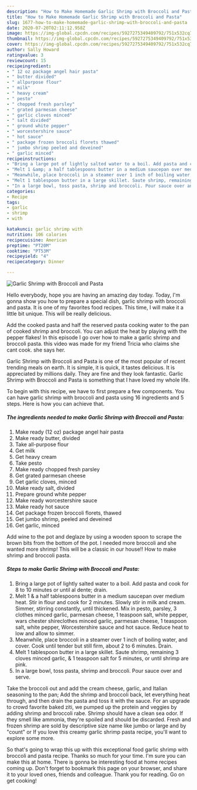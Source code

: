 ```yaml
---
description: "How to Make Homemade Garlic Shrimp with Broccoli and Pasta"
title: "How to Make Homemade Garlic Shrimp with Broccoli and Pasta"
slug: 1677-how-to-make-homemade-garlic-shrimp-with-broccoli-and-pasta
date: 2020-07-20T02:11:12.958Z
image: https://img-global.cpcdn.com/recipes/5927275349409792/751x532cq70/garlic-shrimp-with-broccoli-and-pasta-recipe-main-photo.jpg
thumbnail: https://img-global.cpcdn.com/recipes/5927275349409792/751x532cq70/garlic-shrimp-with-broccoli-and-pasta-recipe-main-photo.jpg
cover: https://img-global.cpcdn.com/recipes/5927275349409792/751x532cq70/garlic-shrimp-with-broccoli-and-pasta-recipe-main-photo.jpg
author: Sally Howard
ratingvalue: 3
reviewcount: 15
recipeingredient:
- " 12 oz package angel hair pasta"
- " butter divided"
- " allpurpose flour"
- " milk"
- " heavy cream"
- " pesto"
- " chopped fresh parsley"
- " grated parmesan cheese"
- " garlic cloves minced"
- " salt divided"
- " ground white pepper"
- " worcestershire sauce"
- " hot sauce"
- " package frozen broccoli florets thawed"
- " jumbo shrimp peeled and deveined"
- " garlic minced"
recipeinstructions:
- "Bring a large pot of lightly salted water to a boil. Add pasta and cook for 8 to 10 minutes or until al dente; drain."
- "Melt 1 &amp; a half tablespoons butter in a medium saucepan over medium heat. Stir in flour and cook for 2 minutes. Slowly stir in milk and cream. Simmer, stirring constantly, until thickened. Mix in pesto, parsley, 3 clothes minced garlic, parmesan cheese, 1 teaspoon salt, white pepper, wars chester shireclothes minced garlic, parmesan cheese, 1 teaspoon salt, white pepper, Worcestershire sauce and hot sauce. Reduce heat to low and allow to simmer."
- "Meanwhile, place broccoli in a steamer over 1 inch of boiling water, and cover. Cook until tender but still firm, about 2 to 6 minutes. Drain."
- "Melt 1 tablespoon butter in a large skillet. Saute shrimp, remaining 3 cloves minced garlic, &amp; 1 teaspoon salt for 5 minutes, or until shrimp are pink."
- "In a large bowl, toss pasta, shrimp and broccoli. Pour sauce over and serve."
categories:
- Recipe
tags:
- garlic
- shrimp
- with

katakunci: garlic shrimp with 
nutrition: 106 calories
recipecuisine: American
preptime: "PT20M"
cooktime: "PT53M"
recipeyield: "4"
recipecategory: Dinner

---
```



![Garlic Shrimp with Broccoli and Pasta](https://img-global.cpcdn.com/recipes/5927275349409792/751x532cq70/garlic-shrimp-with-broccoli-and-pasta-recipe-main-photo.jpg)

Hello everybody, hope you are having an amazing day today. Today, I'm gonna show you how to prepare a special dish, garlic shrimp with broccoli and pasta. It is one of my favorites food recipes. This time, I will make it a little bit unique. This will be really delicious.

Add the cooked pasta and half the reserved pasta cooking water to the pan of cooked shrimp and broccoli. You can adjust the heat by playing with the pepper flakes! In this episode I go over how to make a garlic shrimp and broccoli pasta. this video was made for my friend Tricia who claims she cant cook. she says her.

Garlic Shrimp with Broccoli and Pasta is one of the most popular of recent trending meals on earth. It is simple, it is quick, it tastes delicious. It is appreciated by millions daily. They are fine and they look fantastic. Garlic Shrimp with Broccoli and Pasta is something that I have loved my whole life.


To begin with this recipe, we have to first prepare a few components. You can have garlic shrimp with broccoli and pasta using 16 ingredients and 5 steps. Here is how you can achieve that.

<!--inarticleads1-->

##### The ingredients needed to make Garlic Shrimp with Broccoli and Pasta:

1. Make ready  (12 oz) package angel hair pasta
1. Make ready  butter, divided
1. Take  all-purpose flour
1. Get  milk
1. Get  heavy cream
1. Take  pesto
1. Make ready  chopped fresh parsley
1. Get  grated parmesan cheese
1. Get  garlic cloves, minced
1. Make ready  salt, divided
1. Prepare  ground white pepper
1. Make ready  worcestershire sauce
1. Make ready  hot sauce
1. Get  package frozen broccoli florets, thawed
1. Get  jumbo shrimp, peeled and deveined
1. Get  garlic, minced


Add wine to the pot and deglaze by using a wooden spoon to scrape the brown bits from the bottom of the pot. I needed more broccoli and she wanted more shrimp! This will be a classic in our house!! How to make shrimp and broccoli pasta. 

<!--inarticleads2-->

##### Steps to make Garlic Shrimp with Broccoli and Pasta:

1. Bring a large pot of lightly salted water to a boil. Add pasta and cook for 8 to 10 minutes or until al dente; drain.
1. Melt 1 &amp; a half tablespoons butter in a medium saucepan over medium heat. Stir in flour and cook for 2 minutes. Slowly stir in milk and cream. Simmer, stirring constantly, until thickened. Mix in pesto, parsley, 3 clothes minced garlic, parmesan cheese, 1 teaspoon salt, white pepper, wars chester shireclothes minced garlic, parmesan cheese, 1 teaspoon salt, white pepper, Worcestershire sauce and hot sauce. Reduce heat to low and allow to simmer.
1. Meanwhile, place broccoli in a steamer over 1 inch of boiling water, and cover. Cook until tender but still firm, about 2 to 6 minutes. Drain.
1. Melt 1 tablespoon butter in a large skillet. Saute shrimp, remaining 3 cloves minced garlic, &amp; 1 teaspoon salt for 5 minutes, or until shrimp are pink.
1. In a large bowl, toss pasta, shrimp and broccoli. Pour sauce over and serve.


Take the broccoli out and add the cream cheese, garlic, and Italian seasoning to the pan; Add the shrimp and broccoli back, let everything heat through, and then drain the pasta and toss it with the sauce. For an upgrade to crowd favorite baked ziti, we pumped up the protein and veggies by adding shrimp and broccoli rabe. Shrimp should have a clean sea odor. If they smell like ammonia, they&#39;re spoiled and should be discarded. Fresh and frozen shrimp are sold by descriptive size name like jumbo or large and by &#34;count&#34; or If you love this creamy garlic shrimp pasta recipe, you&#39;ll want to explore some more. 

So that's going to wrap this up with this exceptional food garlic shrimp with broccoli and pasta recipe. Thanks so much for your time. I'm sure you can make this at home. There is gonna be interesting food at home recipes coming up. Don't forget to bookmark this page on your browser, and share it to your loved ones, friends and colleague. Thank you for reading. Go on get cooking!

